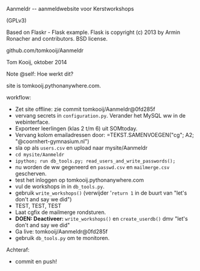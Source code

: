 Aanmeldr -- aanmeldwebsite voor Kerstworkshops

(GPLv3)

Based on Flaskr - Flask example.
Flask is copyright (c) 2013 by Armin Ronacher and contributors. BSD license.

github.com/tomkooij/Aanmeldr

Tom Kooij, oktober 2014

Note @self:
Hoe werkt dit?

site is tomkooij.pythonanywhere.com. 

workflow:
- Zet site offline: zie commit tomkooij/Aanmeldr@0fd285f
- vervang secrets in `configuration.py`. Verander het MySQL ww in de webinterface.
- Exporteer leerlingen (klas 2 t/m 6) uit SOMtoday.
- Vervang kolom emailadressen door: =TEKST.SAMENVOEGEN("cg"; A2; "@coornhert-gymnasium.nl")
- sla op als `users.csv` en upload naar mysite/Aanmeldr
- `cd mysite/Aanmeldr`
- `ipython; run db_tools.py; read_users_and_write_passwords();`
- nu worden de ww gegeneerd en `passwd.csv` en `mailmerge.csv` gescherven.
- test het inloggen op tomkooij.pythonanywhere.com
- vul de workshops in in `db_tools.py`.
- gebruik `write_workshops()` (verwijder '`return 1` in de buurt van "let's don't and say we did")
- TEST, TEST, TEST
- Laat cgfix de mailmerge rondsturen.
- **DOEN: Deactiveer:** `write_workshops()` en `create_userdb()` dmv "let's don't and say we did"
- Ga live: tomkooij/Aanmeldr@0fd285f
- gebruik `db_tools.py` om te monitoren.

Achteraf:
- commit en push! 

